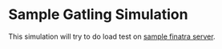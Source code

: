 # Sample Gatling Simulation

This simulation will try to do load test on [sample finatra server](https://github.com/amura2406/finatra-metrics-graphite).
